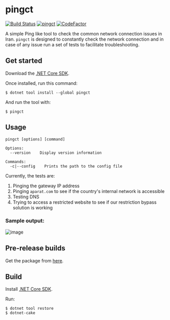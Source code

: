 # pingct

[![Build Status](https://dev.azure.com/ctyar/pingct/_apis/build/status/ctyar.pingct?branchName=master)](https://dev.azure.com/ctyar/pingct/_build/latest?definitionId=3&branchName=master)
[![pingct](https://img.shields.io/nuget/v/pingct.svg)](https://www.nuget.org/packages/pingct/)
[![CodeFactor](https://www.codefactor.io/repository/github/ctyar/pingct/badge)](https://www.codefactor.io/repository/github/ctyar/pingct)

A simple Ping like tool to check the common network connection issues in Iran. `pingct` is designed to constantly check the network connection and in case of any issue run a set of tests to facilitate troubleshooting.

## Get started

Download the [.NET Core SDK](https://get.dot.net/).

Once installed, run this command:

```
$ dotnet tool install --global pingct
```

And run the tool with:
```
$ pingct
```

## Usage

```
pingct [options] [command]

Options:
  --version    Display version information

Commands:
  -c|--config    Prints the path to the config file
```

Currently, the tests are:
1. Pinging the gateway IP address
1. Pinging `aparat.com` to see if the country's internal network is accessible
1. Testing DNS
1. Trying to access a restricted website to see if our restriction bypass solution is working


### Sample output:
![image](https://user-images.githubusercontent.com/1432648/64917273-a76b9f00-d7a3-11e9-8c0c-d249224ec0c7.png)

## Pre-release builds
Get the package from [here](https://github.com/ctyar/pingct/packages/48026).

## Build
Install [.NET Core SDK](https://get.dot.net/).

Run:
```
$ dotnet tool restore
$ dotnet-cake
```
